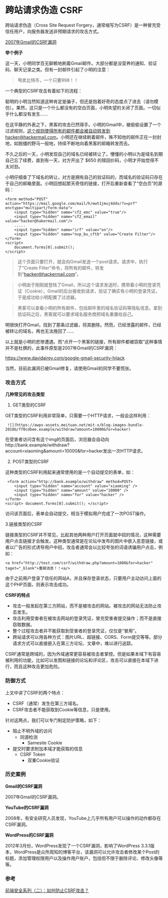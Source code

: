 # 跨站请求伪造 CSRF

跨站请求伪造（Cross Site Request Forgery，通常缩写为CSRF）是一种冒充受信任用户，向服务器发送非预期请求的攻击方式。

[2007年Gmail的CSRF漏洞](https://www.cnblogs.com/papering/p/15923917.html)

**举个例子**

这一天，小明同学百无聊赖地刷着Gmail邮件。大部分都是没营养的通知、验证码、聊天记录之类。但有一封邮件引起了小明的注意：

> 甩卖比特币，一个只要998！！

一个典型的CSRF攻击有着如下的流程：

聪明的小明当然知道这种肯定是骗子，但还是抱着好奇的态度点了进去（请勿模仿）。果然，这只是一个什么都没有的空白页面，小明失望的关闭了页面。一切似乎什么都没有发生……

在这平静的外表之下，黑客的攻击已然得手。小明的Gmail中，被偷偷设置了一个过滤规则，这个规则使得所有的邮件都会被自动转发到hacker@hackermail.com。小明还在继续刷着邮件，殊不知他的邮件正在一封封地，如脱缰的野马一般地，持续不断地向着黑客的邮箱转发而去。

不久之后的一天，小明发现自己的域名已经被转让了。懵懂的小明以为是域名到期自己忘了续费，直到有一天，对方开出了 $650 的赎回价码，小明才开始觉得不太对劲。

小明仔细查了下域名的转让，对方是拥有自己的验证码的，而域名的验证码只存在于自己的邮箱里面。小明回想起那天奇怪的链接，打开后重新查看了“空白页”的源码：

```
<form method="POST" action="https://mail.google.com/mail/h/ewt1jmuj4ddv/?v=prf" enctype="multipart/form-data"> 
    <input type="hidden" name="cf2_emc" value="true"/> 
    <input type="hidden" name="cf2_email" value="hacker@hakermail.com"/> 
    .....
    <input type="hidden" name="irf" value="on"/> 
    <input type="hidden" name="nvp_bu_cftb" value="Create Filter"/> 
</form> 
<script> 
    document.forms[0].submit();
</script>
```

> 这个页面只要打开，就会向Gmail发送一个post请求。请求中，执行了“Create Filter”命令，将所有的邮件，转发到“hacker@hackermail.com”。

>小明由于刚刚就登陆了Gmail，所以这个请求发送时，携带着小明的登录凭证（Cookie），Gmail的后台接收到请求，验证了确实有小明的登录凭证，于是成功给小明配置了过滤器。

>黑客可以查看小明的所有邮件，包括邮件里的域名验证码等隐私信息。拿到验证码之后，黑客就可以要求域名服务商把域名重置给自己。

明很快打开Gmail，找到了那条过滤器，将其删除。然而，已经泄露的邮件，已经被转让的域名，再也无法挽回了……

以上就是小明的悲惨遭遇。而“点开一个黑客的链接，所有邮件都被窃取”这种事情并不是杜撰的，此事件原型是2007年Gmail的CSRF漏洞：

https://www.davidairey.com/google-gmail-security-hijack

当然，目前此漏洞已被Gmail修复，请使用Gmail的同学不要慌张。

### 攻击方式

**几种常见的攻击类型**

1. GET类型的CSRF

GET类型的CSRF利用非常简单，只需要一个HTTP请求，一般会这样利用：

` ![](https://awps-assets.meituan.net/mit-x/blog-images-bundle-2018b/ff0cdbee.example/withdraw?amount=10000&for=hacker)`

在受害者访问含有这个img的页面后，浏览器会自动向http://bank.example/withdraw?account=xiaoming&amount=10000&for=hacker发出一次HTTP请求。

2. POST类型的CSRF

这种类型的CSRF利用起来通常使用的是一个自动提交的表单，如：

```
 <form action="http://bank.example/withdraw" method=POST>
    <input type="hidden" name="account" value="xiaoming" />
    <input type="hidden" name="amount" value="10000" />
    <input type="hidden" name="for" value="hacker" />
</form>
<script> document.forms[0].submit(); </script> 
```

访问该页面后，表单会自动提交，相当于模拟用户完成了一次POST操作。

3.链接类型的CSRF

链接类型的CSRF并不常见，比起其他两种用户打开页面就中招的情况，这种需要用户点击链接才会触发。这种类型通常是在论坛中发布的图片中嵌入恶意链接，或者以广告的形式诱导用户中招，攻击者通常会以比较夸张的词语诱骗用户点击，例如：

```
<a href="http://test.com/csrf/withdraw.php?amount=1000&for=hacker" taget="_blank">重磅消息！！<a/>
```

由于之前用户登录了信任的网站A，并且保存登录状态，只要用户主动访问上面的这个PHP页面，则表示攻击成功。

**CSRF的特点**

* 攻击一般发起在第三方网站，而不是被攻击的网站。被攻击的网站无法防止攻击发生。
* 攻击利用受害者在被攻击网站的登录凭证，冒充受害者提交操作；而不是直接窃取数据。
* 整个过程攻击者并不能获取到受害者的登录凭证，仅仅是“冒用”。
* 跨站请求可以用各种方式：图片URL、超链接、CORS、Form提交等等。部分请求方式可以直接嵌入在第三方论坛、文章中，难以进行追踪。

CSRF通常是跨域的，因为外域通常更容易被攻击者掌控。但是如果本域下有容易被利用的功能，比如可以发图和链接的论坛和评论区，攻击可以直接在本域下进行，而且这种攻击更加危险。

### 防御方式

上文中讲了CSRF的两个特点：

* CSRF（通常）发生在第三方域名。
* CSRF攻击者不能获取到Cookie等信息，只是使用。

针对这两点，我们可以专门制定防护策略，如下：

* 阻止不明外域的访问
   * 同源检测
      * Samesite Cookie
* 提交时要求附加本域才能获取的信息
   * CSRF Token
      * 双重Cookie验证

### 历史案例

**Gmail的CSRF漏洞**

2007年Gmail的CSRF漏洞。

**YouTube的CSRF漏洞**

2008年，有安全研究人员发现，YouTube上几乎所有用户可以操作的动作都存在CSRF漏洞。

**WordPress的CSRF漏洞**

2012年3月份，WordPress发现了一个CSRF漏洞，影响了WordPress 3.3.1版本，WordPress是众所周知的博客平台，该漏洞可以允许攻击者修改某个Post的标题，添加管理权限用户以及操作用户账户，包括但不限于删除评论、修改头像等等。

### 参考

[前端安全系列（二）：如何防止CSRF攻击？](https://www.cnblogs.com/papering/p/15923917.html) 